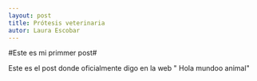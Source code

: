 ```yaml
---
layout: post
title: Prótesis veterinaria
autor: Laura Escobar
---
```


#Este es mi primmer post#

Este es el post donde oficialmente digo en la web " Hola mundoo animal"
